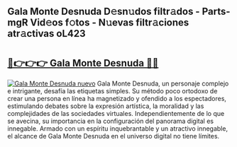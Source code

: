## Gala Monte Desnuda D𝚎sn𝚞dos filtr𝚊dos - Parts-mgR Vid𝚎os f𝚘tos - N𝚞evas filtr𝚊ciones atr𝚊ctivas oL423

# <h2><a href="http://mbc9dqs.tromn.icu/?c=Gala+Monte+Desnuda">🔗👉👉👉 Gala Monte Desnuda 🔗🔗</a></h2>

[![Gala Monte Desnuda nuevo](https://i.imgur.com/pEAQMta.gif)](http://mbc9dqs.tromn.icu/?c=Gala+Monte+Desnuda)
Gala Monte Desnuda, un personaje complejo e intrigante, desafía las etiquetas simples. Su método poco ortodoxo de crear una persona en línea ha magnetizado y ofendido a los espectadores, estimulando debates sobre la expresión artística, la moralidad y las complejidades de las sociedades virtuales. Independientemente de lo que se avecina, su importancia en la configuración del panorama digital es innegable. Armado con un espíritu inquebrantable y un atractivo innegable, el alcance de Gala Monte Desnuda en el universo digital no tiene límites.
